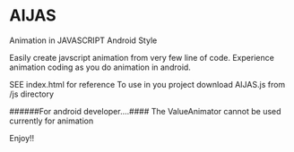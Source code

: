 # AIJAS
Animation in JAVASCRIPT Android Style

Easily create javscript animation from very few line of code.
Experience animation coding as you do animation in android.

SEE index.html for reference
To use in you project download AIJAS.js from /js directory

######For android developer....####
The ValueAnimator cannot be used currently for animation

Enjoy!!
